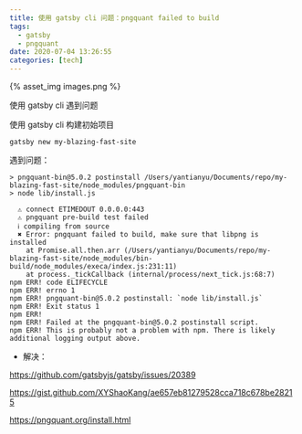 ```yaml
---
title: 使用 gatsby cli 问题：pngquant failed to build
tags:
  - gatsby
  - pngquant
date: 2020-07-04 13:26:55
categories: [tech]
---
```


{% asset_img images.png %}

使用 gatsby cli 遇到问题

<escape><!-- more --></escape>

使用 gatsby cli 构建初始项目

```
gatsby new my-blazing-fast-site
```

遇到问题：

```
> pngquant-bin@5.0.2 postinstall /Users/yantianyu/Documents/repo/my-blazing-fast-site/node_modules/pngquant-bin
> node lib/install.js

  ⚠ connect ETIMEDOUT 0.0.0.0:443
  ⚠ pngquant pre-build test failed
  ℹ compiling from source
  ✖ Error: pngquant failed to build, make sure that libpng is installed
    at Promise.all.then.arr (/Users/yantianyu/Documents/repo/my-blazing-fast-site/node_modules/bin-build/node_modules/execa/index.js:231:11)
    at process._tickCallback (internal/process/next_tick.js:68:7)
npm ERR! code ELIFECYCLE
npm ERR! errno 1
npm ERR! pngquant-bin@5.0.2 postinstall: `node lib/install.js`
npm ERR! Exit status 1
npm ERR!
npm ERR! Failed at the pngquant-bin@5.0.2 postinstall script.
npm ERR! This is probably not a problem with npm. There is likely additional logging output above.
```

- 解决：

https://github.com/gatsbyjs/gatsby/issues/20389

https://gist.github.com/XYShaoKang/ae657eb81279528cca718c678be28215

https://pngquant.org/install.html